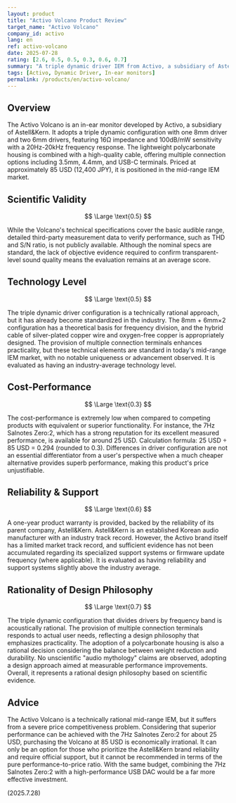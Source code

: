 ```yaml
---
layout: product
title: "Activo Volcano Product Review"
target_name: "Activo Volcano"
company_id: activo
lang: en
ref: activo-volcano
date: 2025-07-28
rating: [2.6, 0.5, 0.5, 0.3, 0.6, 0.7]
summary: "A triple dynamic driver IEM from Activo, a subsidiary of Astell&Kern. While it offers multiple connector options for approximately 85 USD, it faces significant cost-performance challenges, as the highly-regarded 7Hz Salnotes Zero:2 offers excellent measured performance for around 25 USD."
tags: [Activo, Dynamic Driver, In-ear monitors]
permalink: /products/en/activo-volcano/
---
```

## Overview

The Activo Volcano is an in-ear monitor developed by Activo, a subsidiary of Astell&Kern. It adopts a triple dynamic configuration with one 8mm driver and two 6mm drivers, featuring 16Ω impedance and 100dB/mW sensitivity with a 20Hz-20kHz frequency response. The lightweight polycarbonate housing is combined with a high-quality cable, offering multiple connection options including 3.5mm, 4.4mm, and USB-C terminals. Priced at approximately 85 USD (12,400 JPY), it is positioned in the mid-range IEM market.

## Scientific Validity

$$ \Large \text{0.5} $$

While the Volcano's technical specifications cover the basic audible range, detailed third-party measurement data to verify performance, such as THD and S/N ratio, is not publicly available. Although the nominal specs are standard, the lack of objective evidence required to confirm transparent-level sound quality means the evaluation remains at an average score.

## Technology Level

$$ \Large \text{0.5} $$

The triple dynamic driver configuration is a technically rational approach, but it has already become standardized in the industry. The 8mm + 6mm×2 configuration has a theoretical basis for frequency division, and the hybrid cable of silver-plated copper wire and oxygen-free copper is appropriately designed. The provision of multiple connection terminals enhances practicality, but these technical elements are standard in today's mid-range IEM market, with no notable uniqueness or advancement observed. It is evaluated as having an industry-average technology level.

## Cost-Performance

$$ \Large \text{0.3} $$

The cost-performance is extremely low when compared to competing products with equivalent or superior functionality. For instance, the 7Hz Salnotes Zero:2, which has a strong reputation for its excellent measured performance, is available for around 25 USD. Calculation formula: 25 USD ÷ 85 USD = 0.294 (rounded to 0.3). Differences in driver configuration are not an essential differentiator from a user's perspective when a much cheaper alternative provides superb performance, making this product's price unjustifiable.

## Reliability & Support

$$ \Large \text{0.6} $$

A one-year product warranty is provided, backed by the reliability of its parent company, Astell&Kern. Astell&Kern is an established Korean audio manufacturer with an industry track record. However, the Activo brand itself has a limited market track record, and sufficient evidence has not been accumulated regarding its specialized support systems or firmware update frequency (where applicable). It is evaluated as having reliability and support systems slightly above the industry average.

## Rationality of Design Philosophy

$$ \Large \text{0.7} $$

The triple dynamic configuration that divides drivers by frequency band is acoustically rational. The provision of multiple connection terminals responds to actual user needs, reflecting a design philosophy that emphasizes practicality. The adoption of a polycarbonate housing is also a rational decision considering the balance between weight reduction and durability. No unscientific "audio mythology" claims are observed, adopting a design approach aimed at measurable performance improvements. Overall, it represents a rational design philosophy based on scientific evidence.

## Advice

The Activo Volcano is a technically rational mid-range IEM, but it suffers from a severe price competitiveness problem. Considering that superior performance can be achieved with the 7Hz Salnotes Zero:2 for about 25 USD, purchasing the Volcano at 85 USD is economically irrational. It can only be an option for those who prioritize the Astell&Kern brand reliability and require official support, but it cannot be recommended in terms of the pure performance-to-price ratio. With the same budget, combining the 7Hz Salnotes Zero:2 with a high-performance USB DAC would be a far more effective investment.

(2025.7.28)
